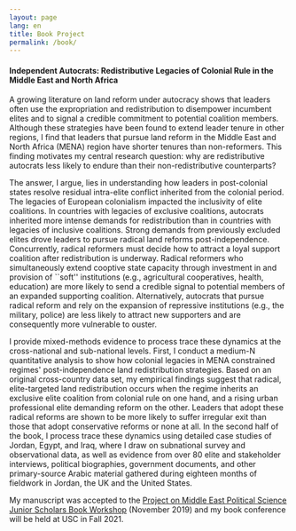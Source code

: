 ```yaml
---
layout: page
lang: en
title: Book Project
permalink: /book/
---
```


#### __Independent Autocrats: Redistributive Legacies of Colonial Rule in the Middle East and North Africa__

A growing literature on land reform under autocracy shows that leaders often use the expropriation and redistribution to disempower incumbent elites and to signal a credible commitment to potential coalition members. Although these strategies have been found to extend leader tenure in other regions, I find that leaders that pursue land reform in the Middle East and North Africa (MENA) region have shorter tenures than non-reformers. This finding motivates my central research question: why are redistributive autocrats less likely to endure than their non-redistributive counterparts? 

The answer, I argue, lies in understanding how leaders in post-colonial states resolve residual intra-elite conflict inherited from the colonial period.  The legacies of European colonialism impacted the inclusivity of elite coalitions. In countries with legacies of exclusive coalitions, autocrats inherited more intense demands for redistribution than in countries with legacies of inclusive coalitions. Strong demands from previously excluded elites drove leaders to pursue radical land reforms post-independence. Concurrently, radical reformers must decide how to attract a loyal support coalition after redistribution is underway. Radical reformers who simultaneously extend cooptive state capacity through investment in and provision of ``soft'' institutions (e.g., agricultural cooperatives, health, education) are more likely to send a credible signal to potential members of an expanded supporting coalition. Alternatively, autocrats that pursue radical reform and rely on the expansion of repressive institutions (e.g., the military, police) are less likely to attract new supporters and are consequently more vulnerable to ouster.

I provide mixed-methods evidence to process trace these dynamics at the cross-national and sub-national levels. First, I conduct a medium-N quantitative analysis to show how colonial legacies in MENA constrained regimes' post-independence land redistribution strategies. Based on an original cross-country data set, my empirical findings suggest that radical, elite-targeted land redistribution occurs when the regime inherits an exclusive elite coalition from colonial rule on one hand, and a rising urban professional elite demanding reform on the other. Leaders that adopt these radical reforms are shown to be more likely to suffer irregular exit than those that adopt conservative reforms or none at all. In the second half of the book, I process trace these dynamics using detailed case studies of Jordan, Egypt, and Iraq, where I draw on subnational survey and observational data, as well as evidence from over 80 elite and stakeholder interviews, political biographies, government documents, and other primary-source Arabic material gathered during eighteen months of fieldwork in Jordan, the UK and the United States.

My manuscript was accepted to the [Project on Middle East Political Science Junior Scholars Book Workshop](https://pomeps.org/call-for-proposals-junior-scholars-book-development-workshop-2019) (November 2019) and my book conference will be held at USC in Fall 2021.
